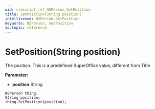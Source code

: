 ```yaml
---
uid: crmscript_ref_NSPerson_SetPosition
title: SetPosition(String position)
intellisense: NSPerson.SetPosition
keywords: NSPerson, GetPosition
so.topic: reference
---
```


# SetPosition(String position)

The position. This is a predefined SuperOffice value, different from Title

**Parameter:** 
* **position** String

```crmscript
NSPerson thing;
String position;
thing.SetPosition(position);
```

